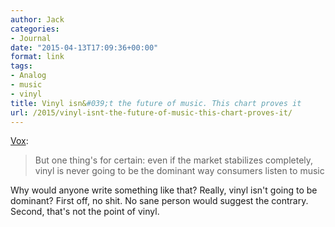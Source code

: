```yaml
---
author: Jack
categories:
- Journal
date: "2015-04-13T17:09:36+00:00"
format: link
tags:
- Analog
- music
- vinyl
title: Vinyl isn&#039;t the future of music. This chart proves it
url: /2015/vinyl-isnt-the-future-of-music-this-chart-proves-it/
---
```


[Vox][1]:

> But one thing's for certain: even if the market stabilizes completely, vinyl is never going to be the dominant way consumers listen to music

Why would anyone write something like that? Really, vinyl isn't going to be dominant? First off, no shit. No sane person would suggest the contrary. Second, that's not the point of vinyl.

 [1]: http://www.vox.com/2015/1/27/7922989/music-sales-2014